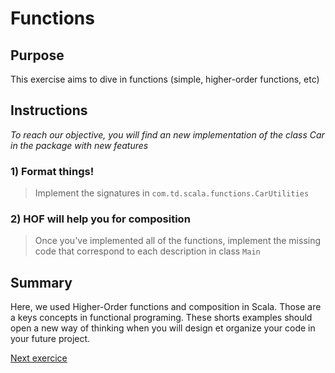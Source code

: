 # Functions

## Purpose

This exercise aims to dive in functions (simple, higher-order functions, etc)

## Instructions

*To reach our objective, you will find an new implementation of the class Car in the package with new features*

### 1) Format things!

> Implement the signatures in `com.td.scala.functions.CarUtilities`

### 2) HOF will help you for composition

> Once you've implemented all of the functions, implement the missing code that correspond to each description in class `Main`

## Summary

Here, we used Higher-Order functions and composition in Scala. Those are a keys concepts in functional programing.
These shorts examples should open a new way of thinking when you will design et organize your code in your future project.

[Next exercice](../04_Recursion/README.md)
